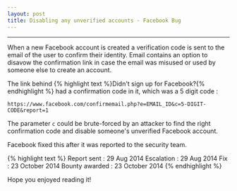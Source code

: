 ```yaml
---
layout: post
title: Disabling any unverified accounts - Facebook Bug
---
```


---

When a new Facebook account is created a verification code is sent to the email of the user to confirm their identity. Email contains an option to disavow the confirmation link in case the email was misused or used by someone else to create an account.

The link behind {% highlight text %}Didn't sign up for Facebook?{% endhighlight %} had a confirmation code in it, which was a 5 digit code :



`https://www.facebook.com/confirmemail.php?e=EMAIL_ID&c=5-DIGIT-CODE&report=1`


The parameter `c` could be brute-forced by an attacker to find the right confirmation code and disable someone's unverified Facebook account. 

Facebook fixed this after it was reported to the security team.


{% highlight text %}
Report sent : 29 Aug 2014
Escalation : 29 Aug 2014
Fix : 23 October 2014
Bounty awarded : 23 October 2014
{% endhighlight %}

Hope you enjoyed reading it!
